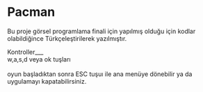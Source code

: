 # Pacman

Bu proje görsel programlama finali için yapılmış olduğu için kodlar olabildiğince Türkçeleştirilerek yazılmıştır.

Kontroller___<br>
w,a,s,d   veya   ok tuşları
<br><br>
oyun başladıktan sonra ESC tuşuı ile ana menüye dönebilir ya da uygulamayı kapatabilirsiniz.
